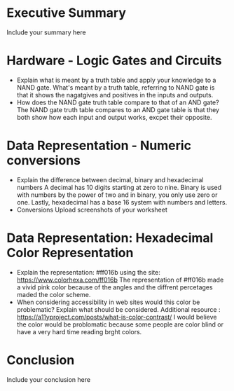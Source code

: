# Executive Summary
Include your summary here

# Hardware - Logic Gates and Circuits
* Explain what is meant by a truth table and apply your knowledge to a NAND gate.
What's meant by a truth table, referring to NAND gate is that it shows the nagatgives and positives in the inputs and outputs. 
* How does the NAND gate truth table compare to that of an AND gate?
The NAND gate truth table compares to an AND gate table is that they both show how each input and output works, excpet their opposite.
# Data Representation - Numeric conversions
* Explain the difference between decimal, binary and hexadecimal numbers
A decimal has 10 digits starting at zero to nine. Binary is used with numbers by the power of two and in binary, you only use zero or one. Lastly, hexadecimal has a base 16 system with numbers and letters.
* Conversions Upload screenshots of your worksheet

# Data Representation: Hexadecimal Color Representation
* Explain the representation: #ff016b using the site: https://www.colorhexa.com/ff016b
The representation of #ff016b made a vivid pink color because of the angles and the diffrent percetages maded the color scheme. 
* When considering accessibility in web sites would this color be problematic? Explain what should be considered. Additional resource : https://a11yproject.com/posts/what-is-color-contrast/
I would believe the color would be problomatic because some people are color blind or have a very hard time reading brght colors. 
# Conclusion
Include your conclusion here
